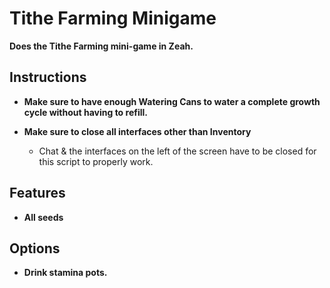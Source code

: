 # Tithe Farming Minigame

**Does the Tithe Farming mini-game in Zeah.**
<br>

## Instructions

- **Make sure to have enough Watering Cans to water a complete growth cycle without having to refill.**
  
- **Make sure to close all interfaces other than Inventory**
    - Chat & the interfaces on the left of the screen have to be closed for this script to properly work.

## Features

- **All seeds**

## Options

- **Drink stamina pots.**